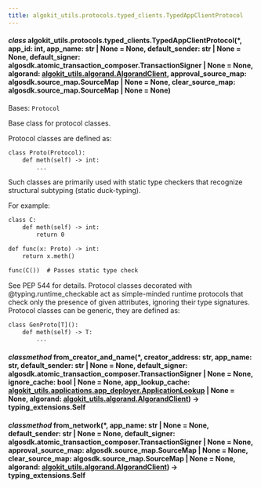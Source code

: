 ```yaml
---
title: algokit_utils.protocols.typed_clients.TypedAppClientProtocol
---
```

#### *class* algokit_utils.protocols.typed_clients.TypedAppClientProtocol(\*, app_id: int, app_name: str | None = None, default_sender: str | None = None, default_signer: algosdk.atomic_transaction_composer.TransactionSigner | None = None, algorand: [algokit_utils.algorand.AlgorandClient](/reference/algokit-utils-py/api/algorand/algorandclient/#algokit_utils.algorand.AlgorandClient), approval_source_map: algosdk.source_map.SourceMap | None = None, clear_source_map: algosdk.source_map.SourceMap | None = None)

Bases: `Protocol`

Base class for protocol classes.

Protocol classes are defined as:

```default
class Proto(Protocol):
    def meth(self) -> int:
        ...
```

Such classes are primarily used with static type checkers that recognize
structural subtyping (static duck-typing).

For example:

```default
class C:
    def meth(self) -> int:
        return 0

def func(x: Proto) -> int:
    return x.meth()

func(C())  # Passes static type check
```

See PEP 544 for details. Protocol classes decorated with
@typing.runtime_checkable act as simple-minded runtime protocols that check
only the presence of given attributes, ignoring their type signatures.
Protocol classes can be generic, they are defined as:

```default
class GenProto[T]():
    def meth(self) -> T:
        ...
```

#### *classmethod* from_creator_and_name(\*, creator_address: str, app_name: str, default_sender: str | None = None, default_signer: algosdk.atomic_transaction_composer.TransactionSigner | None = None, ignore_cache: bool | None = None, app_lookup_cache: [algokit_utils.applications.app_deployer.ApplicationLookup](/reference/algokit-utils-py/api/applications/app_deployer/applicationlookup/#algokit_utils.applications.app_deployer.ApplicationLookup) | None = None, algorand: [algokit_utils.algorand.AlgorandClient](/reference/algokit-utils-py/api/algorand/algorandclient/#algokit_utils.algorand.AlgorandClient)) → typing_extensions.Self

#### *classmethod* from_network(\*, app_name: str | None = None, default_sender: str | None = None, default_signer: algosdk.atomic_transaction_composer.TransactionSigner | None = None, approval_source_map: algosdk.source_map.SourceMap | None = None, clear_source_map: algosdk.source_map.SourceMap | None = None, algorand: [algokit_utils.algorand.AlgorandClient](/reference/algokit-utils-py/api/algorand/algorandclient/#algokit_utils.algorand.AlgorandClient)) → typing_extensions.Self